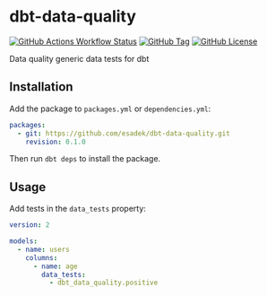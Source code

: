 # dbt-data-quality

[![GitHub Actions Workflow Status](https://img.shields.io/github/actions/workflow/status/esadek/dbt-data-quality/ci.yml?label=tests)](https://github.com/esadek/dbt-data-quality/actions/workflows/ci.yml)
[![GitHub Tag](https://img.shields.io/github/v/tag/esadek/dbt-data-quality)](https://github.com/esadek/dbt-data-quality/tags)
[![GitHub License](https://img.shields.io/github/license/esadek/dbt-data-quality?color=blue)](LICENSE)

Data quality generic data tests for dbt

## Installation

Add the package to `packages.yml` or `dependencies.yml`:

```yaml
packages:
  - git: https://github.com/esadek/dbt-data-quality.git
    revision: 0.1.0
```

Then run `dbt deps` to install the package.

## Usage

Add tests in the `data_tests` property:

```yaml
version: 2

models:
  - name: users
    columns:
      - name: age
        data_tests:
          - dbt_data_quality.positive
```
